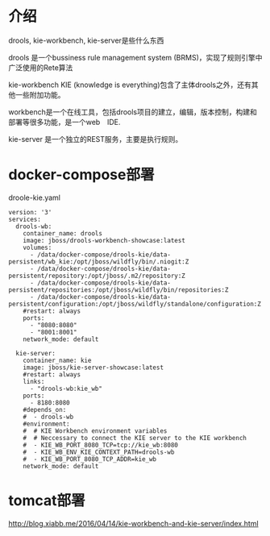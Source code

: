 # 介绍
drools, kie-workbench, kie-server是些什么东西

drools 是一个bussiness rule management system (BRMS)，实现了规则引擎中广泛使用的Rete算法

kie-workbench KIE (knowledge is everything)包含了主体drools之外，还有其他一些附加功能。

workbench是一个在线工具，包括drools项目的建立，编辑，版本控制，构建和部署等很多功能，是一个web　IDE.

kie-server 是一个独立的REST服务，主要是执行规则。

# docker-compose部署
droole-kie.yaml
```
version: '3'
services:
  drools-wb:
    container_name: drools
    image: jboss/drools-workbench-showcase:latest
    volumes:
      - /data/docker-compose/drools-kie/data-persistent/wb_kie:/opt/jboss/wildfly/bin/.niogit:Z
      - /data/docker-compose/drools-kie/data-persistent/repository:/opt/jboss/.m2/repository:Z
      - /data/docker-compose/drools-kie/data-persistent/repositories:/opt/jboss/wildfly/bin/repositories:Z
      - /data/docker-compose/drools-kie/data-persistent/configuration:/opt/jboss/wildfly/standalone/configuration:Z
    #restart: always
    ports:
      - "8080:8080"
      - "8001:8001"
    network_mode: default

  kie-server:
    container_name: kie
    image: jboss/kie-server-showcase:latest
    #restart: always
    links:
      - "drools-wb:kie_wb"
    ports:
      - 8180:8080
    #depends_on:
    #  - drools-wb
    #environment:
    #  # KIE Workbench environment variables
    #  # Neccessary to connect the KIE server to the KIE workbench
    #  - KIE_WB_PORT_8080_TCP=tcp://kie_wb:8080
    #  - KIE_WB_ENV_KIE_CONTEXT_PATH=drools-wb
    #  - KIE_WB_PORT_8080_TCP_ADDR=kie_wb
    network_mode: default
```

# tomcat部署
http://blog.xiabb.me/2016/04/14/kie-workbench-and-kie-server/index.html
